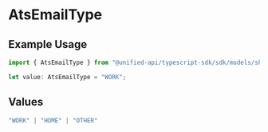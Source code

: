 # AtsEmailType

## Example Usage

```typescript
import { AtsEmailType } from "@unified-api/typescript-sdk/sdk/models/shared";

let value: AtsEmailType = "WORK";
```

## Values

```typescript
"WORK" | "HOME" | "OTHER"
```